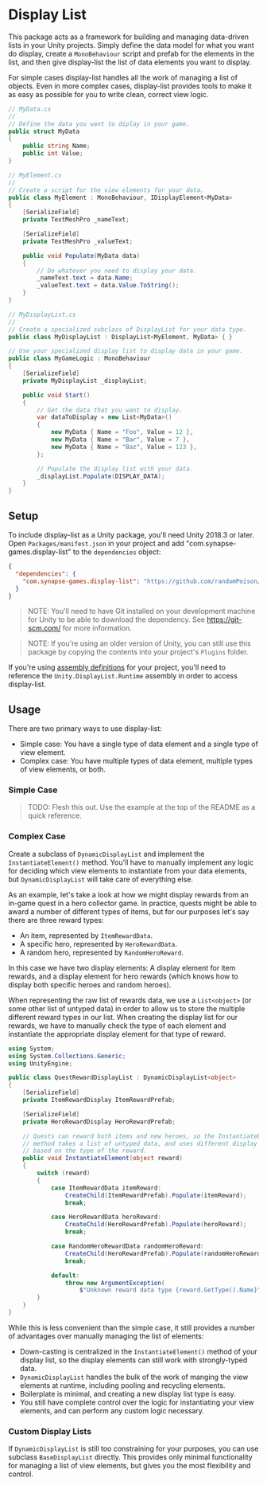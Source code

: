 # Display List

This package acts as a framework for building and managing data-driven lists in your Unity projects. Simply define the data model for what you want do display, create a `MonoBehaviour` script and prefab for the elements in the list, and then give display-list the list of data elements you want to display.

For simple cases display-list handles all the work of managing a list of objects. Even in more complex cases, display-list provides tools to make it as easy as possible for you to write clean, correct view logic.

```csharp
// MyData.cs
//
// Define the data you want to diplay in your game.
public struct MyData
{
    public string Name;
    public int Value;
}

// MyElement.cs
//
// Create a script for the view elements for your data.
public class MyElement : MonoBehaviour, IDisplayElement<MyData>
{
    [SerializeField]
    private TextMeshPro _nameText;

    [SerializeField]
    private TextMeshPro _valueText;

    public void Populate(MyData data)
    {
        // Do whatever you need to display your data.
        _nameText.text = data.Name;
        _valueText.text = data.Value.ToString();
    }
}

// MyDisplayList.cs
//
// Create a specialized subclass of DisplayList for your data type.
public class MyDisplayList : DisplayList<MyElement, MyData> { }

// Use your specialized display list to display data in your game.
public class MyGameLogic : MonoBehaviour
{
    [SerializeField]
    private MyDisplayList _displayList;

    public void Start()
    {
        // Get the data that you want to display.
        var dataToDisplay = new List<MyData>()
        {
            new MyData { Name = "Foo", Value = 12 },
            new MyData { Name = "Bar", Value = 7 },
            new MyData { Name = "Baz", Value = 123 },
        };

        // Populate the display list with your data.
        _displayList.Populate(DISPLAY_DATA);
    }
}
```

## Setup

To include display-list as a Unity package, you'll need Unity 2018.3 or later. Open `Packages/manifest.json` in your project and add "com.synapse-games.display-list" to the `dependencies` object:

```json
{
  "dependencies": {
    "com.synapse-games.display-list": "https://github.com/randomPoison/display-list.git"
  }
}
```

> NOTE: You'll need to have Git installed on your development machine for Unity to be able to download the dependency. See https://git-scm.com/ for more information.

> NOTE: If you're using an older version of Unity, you can still use this package by copying the contents into your project's `Plugins` folder.

If you're using [assembly definitions](https://docs.unity3d.com/Manual/ScriptCompilationAssemblyDefinitionFiles.html) for your project, you'll need to reference the `Unity.DisplayList.Runtime` assembly in order to access display-list.

## Usage

There are two primary ways to use display-list:

* Simple case: You have a single type of data element and a single type of view element.
* Complex case: You have multiple types of data element, multiple types of view elements, or both.

### Simple Case

> TODO: Flesh this out. Use the example at the top of the README as a quick reference.

### Complex Case

Create a subclass of `DynamicDisplayList` and implement the `InstantiateElement()` method. You'll have to manually implement any logic for deciding which view elements to instantiate from your data elements, but `DynamicDisplayList` will take care of everything else.

As an example, let's take a look at how we might display rewards from an in-game quest in a hero collector game. In practice, quests might be able to award a number of different types of items, but for our purposes let's say there are three reward types:

* An item, represented by `ItemRewardData`.
* A specific hero, represented by `HeroRewardData`.
* A random hero, represented by `RandomHeroReward`.

In this case we have two display elements: A display element for item rewards, and a display element for hero rewards (which knows how to display both specific heroes and random heroes).

When representing the raw list of rewards data, we use a `List<object>` (or some other list of untyped data) in order to allow us to store the multiple different reward types in our list. When creating the display list for our rewards, we have to manually check the type of each element and instantiate the appropriate display element for that type of reward.

```csharp
using System;
using System.Collections.Generic;
using UnityEngine;

public class QuestRewardDisplayList : DynamicDisplayList<object>
{
    [SerializeField]
    private ItemRewardDisplay ItemRewardPrefab;

    [SerializeField]
    private HeroRewardDisplay HeroRewardPrefab;

    // Quests can reward both items and new heroes, so the InstantiateElement()
    // method takes a list of untyped data, and uses different display elements
    // based on the type of the reward.
    public void InstantiateElement(object reward)
    {
        switch (reward)
        {
            case ItemRewardData itemReward:
                CreateChild(ItemRewardPrefab).Populate(itemReward);
                break;

            case HeroRewardData heroReward:
                CreateChild(HeroRewardPrefab).Populate(heroReward);
                break;

            case RandomHeroRewardData randomHeroReward:
                CreateChild(HeroRewardPrefab).Populate(randomHeroReward);
                break;

            default:
                throw new ArgumentException(
                    $"Unknown reward data type {reward.GetType().Name}");
        }
    }
}
```

While this is less convenient than the simple case, it still provides a number of advantages over manually managing the list of elements:

* Down-casting is centralized in the `InstantiateElement()` method of your display list, so the display elements can still work with strongly-typed data.
* `DynamicDisplayList` handles the bulk of the work of manging the view elements at runtime, including pooling and recycling elements.
* Boilerplate is minimal, and creating a new display list type is easy.
* You still have complete control over the logic for instantiating your view elements, and can perform any custom logic necessary.

### Custom Display Lists

If `DynamicDisplayList` is still too constraining for your purposes, you can use subclass `BaseDisplayList` directly. This provides only minimal functionality for managing a list of view elements, but gives you the most flexibility and control.
